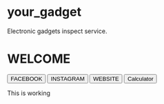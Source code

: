 # your_gadget
Electronic gadgets inspect service.
<!DOCTYPE html>
<html lang="en">
<head>
    <meta charset="UTF-8">
    <meta http-equiv="X-UA-Compatible" content="IE=edge">
    <meta name="viewport" content="width=device-width, initial-scale=1.0">
    <!-- <link rel="stylesheet" href="style.css">-->
    <title>Likeme.com</title>
</head>
<body>
    <h1>WELCOME</h1>
    <button onclick="document.location='Facebook.html'">FACEBOOK</button>
    <button onclick="document.location='instagram.html'">INSTAGRAM</button>
    <button onclick="document.location='Website.html'">WEBSITE</button>
    <button onclick="document.location='sample.html'">Calculator</button>
    <p>This is working</p>
</body>

</html>
